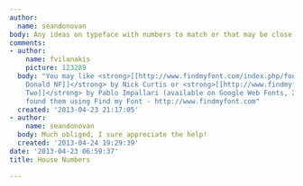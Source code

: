 ```yaml
---
author:
  name: seandonovan
body: Any ideas on typeface with numbers to match or that may be close in style?
comments:
- author:
    name: fvilanakis
    picture: 123289
  body: "You may like <strong>[[http://www.findmyfont.com/index.php/fonts/font-preview?fset=Nick-Curtis&ffam=The%20Donald%20NF%20-%20Regular&fid=0e96c11721da67815749865dff7e9447&fsize=60&text=1234567890&fit=1|The
    Donald NF]]</strong> by Nick Curtis or <strong>[[http://www.findmyfont.com/index.php/fonts/font-preview?fset=Google-Web-Fonts&ffam=Lobster%20Two%20-%20Regular&fid=c54655e3a9b664ca3bc6b752cf534251&fsize=60&text=1234567890&fit=1|Lobster
    Two]]</strong> by Pablo Impallari (available on Google Web Fonts, 2011)\r\n\r\n-----------------------------------------------\r\nI
    found them using Find my Font - http://www.findmyfont.com"
  created: '2013-04-23 21:17:05'
- author:
    name: seandonovan
  body: Much obliged, I sure appreciate the help!
  created: '2013-04-24 19:29:39'
date: '2013-04-23 06:59:37'
title: House Numbers

---
```

